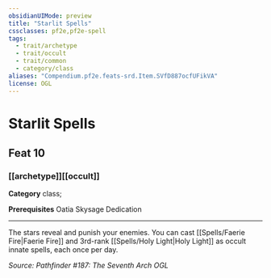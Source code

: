 ```yaml
---
obsidianUIMode: preview
title: "Starlit Spells"
cssclasses: pf2e,pf2e-spell
tags:
  - trait/archetype
  - trait/occult
  - trait/common
  - category/class
aliases: "Compendium.pf2e.feats-srd.Item.SVfD887ocfUFikVA"
license: OGL
---
```

# Starlit Spells
## Feat 10
### [[archetype]][[occult]]

**Category** class; 



**Prerequisites** Oatia Skysage Dedication
* * *
The stars reveal and punish your enemies. You can cast [[Spells/Faerie Fire|Faerie Fire]] and 3rd-rank [[Spells/Holy Light|Holy Light]] as occult innate spells, each once per day.

*Source: Pathfinder #187: The Seventh Arch*
*OGL*